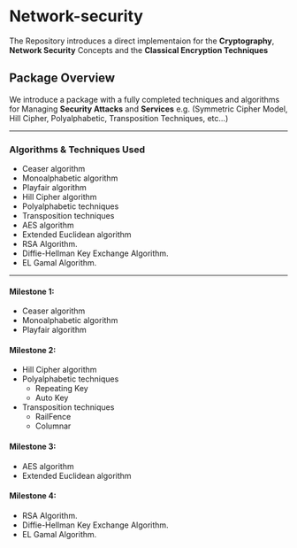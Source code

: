 # Network-security

The Repository introduces a direct implementaion for the **Cryptography**, **Network Security** Concepts and the **Classical Encryption Techniques**

## Package Overview
We introduce a package with a fully completed techniques and algorithms for Managing **Security Attacks** and **Services** e.g. (Symmetric Cipher Model, Hill Cipher, Polyalphabetic, Transposition Techniques, etc...) 

***

### Algorithms & Techniques Used

- Ceaser algorithm 
- Monoalphabetic algorithm
- Playfair algorithm
- Hill Cipher algorithm
- Polyalphabetic techniques
- Transposition techniques
- AES algorithm
- Extended Euclidean algorithm
- RSA Algorithm.
- Diffie-Hellman Key Exchange Algorithm.
- EL Gamal Algorithm.

***

#### Milestone **1:**
- Ceaser algorithm 
- Monoalphabetic algorithm
- Playfair algorithm 

#### Milestone **2:**
- Hill Cipher algorithm
- Polyalphabetic techniques
    - Repeating Key
    - Auto Key
- Transposition techniques
    - RailFence
    - Columnar

#### Milestone **3:**
- AES algorithm
- Extended Euclidean algorithm


#### Milestone **4:**
- RSA Algorithm.
- Diffie-Hellman Key Exchange Algorithm.
- EL Gamal Algorithm.

